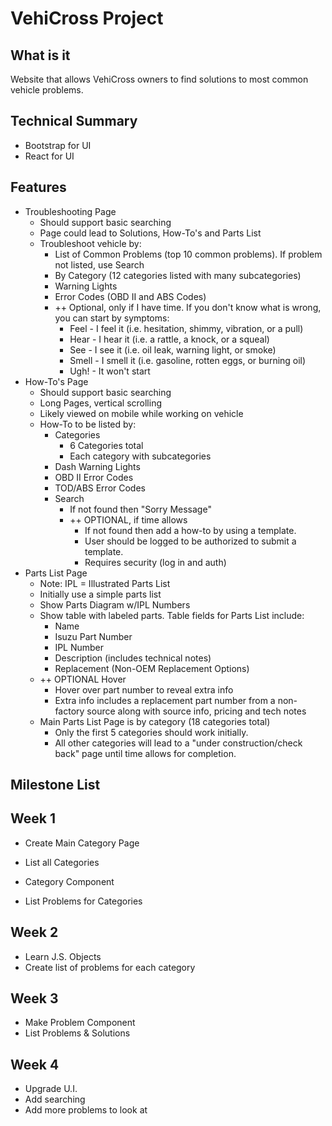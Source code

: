 # VehiCross Project

## What is it

Website that allows VehiCross owners to find solutions to most common vehicle problems. 

## Technical Summary

* Bootstrap for UI
* React for UI

## Features

* Troubleshooting Page
    * Should support basic searching
    * Page could lead to Solutions, How-To's and Parts List 
    * Troubleshoot vehicle by:
        * List of Common Problems (top 10 common problems).  If problem not listed, use Search
        * By Category (12 categories listed with many subcategories)
        * Warning Lights
        * Error Codes (OBD II and ABS Codes)
        * ++ Optional, only if I have time.
            If you don't know what is wrong, you can start by symptoms:
            * Feel - I feel it (i.e. hesitation, shimmy, vibration, or a pull)
            * Hear - I hear it (i.e. a rattle, a knock, or a squeal)
            * See - I see it (i.e. oil leak, warning light, or smoke)
            * Smell - I smell it (i.e. gasoline, rotten eggs, or burning oil)
            * Ugh! - It won't start
* How-To's Page
    * Should support basic searching
    * Long Pages, vertical scrolling
    * Likely viewed on mobile while working on vehicle
    * How-To to be listed by:
        * Categories
            * 6 Categories total
            * Each category with subcategories
        * Dash Warning Lights
        * OBD II Error Codes
        * TOD/ABS Error Codes
        * Search
            * If not found then "Sorry Message"
            * ++ OPTIONAL, if time allows
                * If not found then add a how-to by using a template.
                * User should be logged to be authorized to submit a template.
                * Requires security (log in and auth)
* Parts List Page
    - Note: IPL = Illustrated Parts List
    * Initially use a simple parts list
    * Show Parts Diagram w/IPL Numbers
    * Show table with labeled parts.  Table fields for Parts List include:
        * Name
        * Isuzu Part Number
        * IPL Number
        * Description (includes technical notes)
        * Replacement (Non-OEM Replacement Options)
    * ++ OPTIONAL Hover
        * Hover over part number to reveal extra info
        * Extra info includes a replacement part number from a non-factory source along with source info, pricing and tech notes
    * Main Parts List Page is by category (18 categories total)
        * Only the first 5 categories should work initially.
        * All other categories will lead to a "under construction/check back" page until time allows for completion.



## Milestone List

## Week 1
- Create Main Category Page
- List all Categories

- Category Component
- List Problems for Categories


## Week 2
- Learn J.S. Objects
- Create list of problems for each category


## Week 3
- Make Problem Component
- List Problems & Solutions

## Week 4
- Upgrade U.I.
- Add searching
- Add more problems to look at